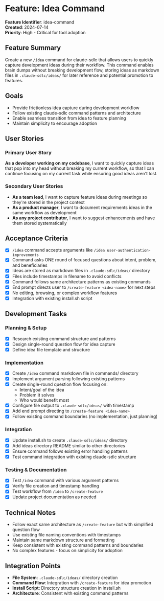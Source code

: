 # Feature: Idea Command

**Feature Identifier**: idea-command  
**Created**: 2024-07-14  
**Priority**: High - Critical for tool adoption

## Feature Summary

Create a new `/idea` command for claude-sdlc that allows users to quickly capture development ideas during their workflow. This command enables brain dumps without breaking development flow, storing ideas as markdown files in `.claude-sdlc/ideas/` for later reference and potential promotion to features.

## Goals

- Provide frictionless idea capture during development workflow
- Follow existing claude-sdlc command patterns and architecture
- Enable seamless transition from idea to feature planning
- Maintain simplicity to encourage adoption

## User Stories

### Primary User Story
**As a developer working on my codebase**, I want to quickly capture ideas that pop into my head without breaking my current workflow, so that I can continue focusing on my current task while ensuring good ideas aren't lost.

### Secondary User Stories
- **As a team lead**, I want to capture feature ideas during meetings so they're stored in the project context
- **As a product manager**, I want to document requirements ideas in the same workflow as development
- **As any project contributor**, I want to suggest enhancements and have them stored systematically

## Acceptance Criteria

- [x] `/idea` command accepts arguments like `/idea user-authentication-improvements`
- [x] Command asks ONE round of focused questions about intent, problem, and beneficiaries
- [x] Ideas are stored as markdown files in `.claude-sdlc/ideas/` directory
- [x] Files include timestamps in filename to avoid conflicts
- [x] Command follows same architecture patterns as existing commands
- [x] End prompt directs user to `/create-feature <idea-name>` for next steps
- [x] No editing, browsing, or complex workflow features
- [x] Integration with existing install.sh script

## Development Tasks

### Planning & Setup
- [x] Research existing command structure and patterns
- [x] Design single-round question flow for idea capture
- [x] Define idea file template and structure

### Implementation
- [x] Create `/idea` command markdown file in commands/ directory
- [x] Implement argument parsing following existing patterns
- [x] Create single-round question flow focusing on:
  - Intent/goal of the idea
  - Problem it solves
  - Who would benefit most
- [x] Configure file output to `.claude-sdlc/ideas/` with timestamp
- [x] Add end prompt directing to `/create-feature <idea-name>`
- [x] Follow existing command boundaries (no implementation, just planning)

### Integration
- [x] Update install.sh to create `.claude-sdlc/ideas/` directory
- [x] Add ideas directory README similar to other directories
- [x] Ensure command follows existing error handling patterns
- [x] Test command integration with existing claude-sdlc structure

### Testing & Documentation
- [x] Test `/idea` command with various argument patterns
- [x] Verify file creation and timestamp handling
- [x] Test workflow from `/idea` to `/create-feature`
- [x] Update project documentation as needed

## Technical Notes

- Follow exact same architecture as `/create-feature` but with simplified question flow
- Use existing file naming conventions with timestamps
- Maintain same markdown structure and formatting
- Keep consistent with existing command patterns and boundaries
- No complex features - focus on simplicity for adoption

## Integration Points

- **File System**: `.claude-sdlc/ideas/` directory creation
- **Command Flow**: Integration with `/create-feature` for idea promotion
- **Install Script**: Directory structure creation in install.sh
- **Architecture**: Consistent with existing command patterns